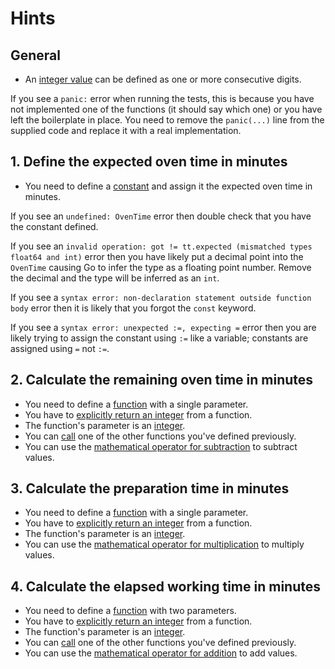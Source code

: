 # Hints

## General

- An [integer value][integers] can be defined as one or more consecutive digits.

If you see a `panic:` error when running the tests, this is because you have not implemented one of the functions (it should say which one) or you have left the boilerplate in place.
You need to remove the `panic(...)` line from the supplied code and replace it with a real implementation.

## 1. Define the expected oven time in minutes

- You need to define a [constant][constants] and assign it the expected oven time in minutes.

If you see an `undefined: OvenTime` error then double check that you have the constant defined.

If you see an `invalid operation: got != tt.expected (mismatched types float64 and int)` error then you have likely put a decimal point into the `OvenTime` causing Go to infer the type as a floating point number.
Remove the decimal and the type will be inferred as an `int`.

If you see a `syntax error: non-declaration statement outside function body` error then it is likely that you forgot the `const` keyword.

If you see a `syntax error: unexpected :=, expecting =` error then you are likely trying to assign the constant using `:=` like a variable; constants are assigned using `=` not `:=`.

## 2. Calculate the remaining oven time in minutes

- You need to define a [function][functions] with a single parameter.
- You have to [explicitly return an integer][return] from a function.
- The function's parameter is an [integer][integers].
- You can [call][calls] one of the other functions you've defined previously.
- You can use the [mathematical operator for subtraction][operators] to subtract values.

## 3. Calculate the preparation time in minutes

- You need to define a [function][functions] with a single parameter.
- You have to [explicitly return an integer][return] from a function.
- The function's parameter is an [integer][integers].
- You can use the [mathematical operator for multiplication][operators] to multiply values.

## 4. Calculate the elapsed working time in minutes

- You need to define a [function][functions] with two parameters.
- You have to [explicitly return an integer][return] from a function.
- The function's parameter is an [integer][integers].
- You can [call][calls] one of the other functions you've defined previously.
- You can use the [mathematical operator for addition][operators] to add values.

[functions]: https://tour.golang.org/basics/4
[return]: https://golang.org/ref/spec#Return_statements
[operators]: https://golang.org/ref/spec#Operators
[integers]: https://golang.org/ref/spec#Integer_literals
[calls]: https://golang.org/ref/spec#Calls
[constants]: https://tour.golang.org/basics/15
